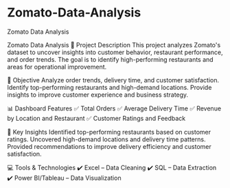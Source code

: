 # Zomato-Data-Analysis
 Zomato Data Analysis

Zomato Data Analysis
📌 Project Description
This project analyzes Zomato's dataset to uncover insights into customer behavior, restaurant performance, and order trends. The goal is to identify high-performing restaurants and areas for operational improvement.

🚀 Objective
Analyze order trends, delivery time, and customer satisfaction.
Identify top-performing restaurants and high-demand locations.
Provide insights to improve customer experience and business strategy.

📊 Dashboard Features
✅ Total Orders
✅ Average Delivery Time
✅ Revenue by Location and Restaurant
✅ Customer Ratings and Feedback

🔎 Key Insights
Identified top-performing restaurants based on customer ratings.
Uncovered high-demand locations and delivery time patterns.
Provided recommendations to improve delivery efficiency and customer satisfaction.

💻 Tools & Technologies
✔️ Excel – Data Cleaning
✔️ SQL – Data Extraction
✔️ Power BI/Tableau – Data Visualization
